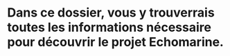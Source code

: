 # Dans ce dossier, vous y trouverrais toutes les informations nécessaire pour découvrir le projet Echomarine.

